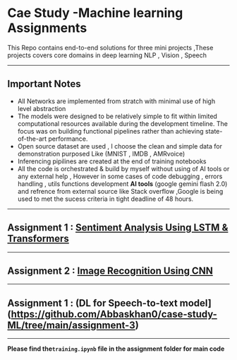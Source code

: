 # Cae Study -Machine learning Assignments
This Repo contains end-to-end solutions for three mini projects ,These projects covers core domains in deep learning NLP , Vision , Speech 

---
## Important Notes
- All Networks are implemented from stratch with minimal use of high level abstraction
- The models were designed to be relatively simple to fit within limited computational resources available during the development timeline. The focus was on building functional pipelines rather than achieving state-of-the-art performance.
- Open source dataset are used , I choose the clean and simple data for demonstration purposed Like (MNIST , IMDB , AMRvoice)
- Inferencing pipilines are created at the end of training notebooks
- All the code is orchestrated & build by myself without using of AI tools or any external help , However in some cases of code debugging , errors handling , utils functions development **AI tools** (google gemini flash 2.0) and refrence from external source like Stack overflow ,Google is being used to met the sucess criteria in tight deadline of 48 hours.

---
## Assignment 1 : [Sentiment Analysis Using LSTM & Transformers](https://github.com/Abbaskhan0/case-study-ML/tree/main/assignment-1)
---
## Assignment 2 : [Image Recognition Using CNN](https://github.com/Abbaskhan0/case-study-ML/tree/main/assignment-2)
---
## Assignment 1 : (DL for Speech-to-text model](https://github.com/Abbaskhan0/case-study-ML/tree/main/assignment-3)
---
**Please find the`training.ipynb` file in the assignment folder for main code** 


